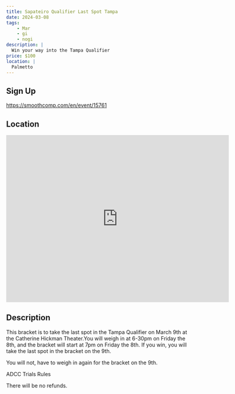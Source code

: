```yaml
---
title: Sapateiro Qualifier Last Spot Tampa
date: 2024-03-08
tags:
    - Mar
    - gi 
    - nogi 
description: |
  Win your way into the Tampa Qualifier
price: $100
location: |
  Palmetto
---
```

## Sign Up
https://smoothcomp.com/en/event/15761

## Location
<iframe src="https://www.google.com/maps/embed?pb=!1m18!1m12!1m3!1d12345.6789!2d-82.5578504!3d27.5223302!2m3!1f0!2f0!3f0!3m2!1i1024!2i768!4f13.1!3m3!1m2!1s0x0%3A0x0!2z27.5223302!5e0!3m2!1sen!2sus!4v1234567890" width="600" height="450" style="border:0;" allowfullscreen="" loading="lazy"></iframe>

## Description
This bracket is to take the last spot in the Tampa Qualifier on March 9th at the Catherine Hickman Theater.You will weigh in at 6-30pm on Friday the 8th, and the bracket will start at 7pm on Friday the 8th. If you win, you will take the last spot in the bracket on the 9th.


You will not, have to weigh in again for the bracket on the 9th. 


ADCC Trials Rules


There will be no refunds.